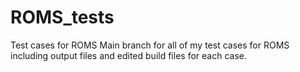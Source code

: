 # ROMS_tests
Test cases for ROMS
Main branch for all of my test cases for ROMS including output files and edited build files for each case.
